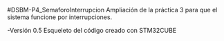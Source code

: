 #DSBM-P4_SemaforoInterrupcion
Ampliación de la práctica 3 para que el sistema funcione por interrupciones.

-Versión 0.5
Esqueleto del código creado con STM32CUBE

